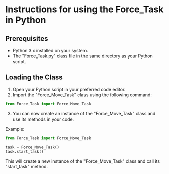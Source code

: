 # Instructions for using the Force_Task in Python

## Prerequisites
- Python 3.x installed on your system.
- The "Force_Task.py" class file in the same directory as your Python script.

## Loading the Class
1. Open your Python script in your preferred code editor.
2. Import the "Force_Move_Task" class using the following command:

```python
from Force_Task import Force_Move_Task
```

3. You can now create an instance of the "Force_Move_Task" class and use its methods in your code.

Example:
```python
from Force_Task import Force_Move_Task

task = Force_Move_Task()
task.start_task()
```

This will create a new instance of the "Force_Move_Task" class and call its "start_task" method.
